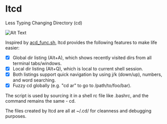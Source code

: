 # ltcd
Less Typing Changing Directory (cd)

![Alt Text](https://github.com/dczhu/ltcd/blob/master/res/cd.gif)

Inspired by [acd_func.sh](http://linuxgazette.net/109/misc/marinov/acd_func.html), ltcd provides the following features to make life easier:

- [x] Global dir listing (Alt+A), which shows recently visited dirs from all terminal tabs/windows.
- [x] Local dir listing (Alt+Q), which is local to current shell session.
- [x] Both listings support quick navigation by using j/k (down/up), numbers, and word searching.
- [x] Fuzzy cd globally (e.g. "cd ar" to go to /path/to/foo/bar).

The script is used by sourcing it in a shell rc file like .bashrc, and the command remains the same - cd.

The files created by ltcd are all at ~/.cd/ for cleanness and debugging purposes.

